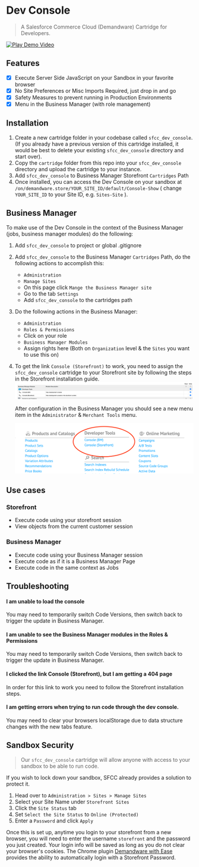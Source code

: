 Dev Console
===

> A Salesforce Commerce Cloud (Demandware) Cartridge for Developers.

[![Play Demo Video](https://stephenhendricks.me/images/sfcc_dev_console.png)](https://stephenhendricks.me/videos/sfcc_dev_console.mp4 "Play Demo Video")

## Features

- [X] Execute Server Side JavaScript on your Sandbox in your favorite browser
- [X] No Site Preferences or Misc Imports Required, just drop in and go
- [X] Safety Measures to prevent running in Production Environments
- [X] Menu in the Business Manager (with role management)

Installation
---

1. Create a new cartridge folder in your codebase called `sfcc_dev_console`. (If you already have a previous version of this cartridge installed, it would be best to delete your existing `sfcc_dev_console` directory and start over).
2. Copy the `cartridge` folder from this repo into your `sfcc_dev_console` directory and upload the cartridge to your instance.
3. Add `sfcc_dev_console` to Business Manager Storefront `Cartridges` Path
3. Once installed, you can access the Dev Console on your sandbox at `/on/demandware.store/YOUR_SITE_ID/default/Console-Show` ( change `YOUR_SITE_ID` to your Site ID, e.g. `Sites-Site` ).

Business Manager
---

To make use of the Dev Console in the context of the Business Manager (jobs, business manager modules) do the following:

1. Add `sfcc_dev_console` to project or global .gitignore
2. Add `sfcc_dev_console` to the Business Manager `Cartridges` Path, do the following actions to accomplish this:
    * `Administration`
    * `Manage Sites`
    *  On this page click `Mange the Business Manager site`
    *  Go to the tab `Settings`
    *  Add `sfcc_dev_console` to the cartridges path
3. Do the following actions in the Business Manager:
    * `Administration`
    * `Roles & Permissions`
    *  Click on your role
    * `Business Manager Modules`
    *  Assign rights here (Both on `Organization` level & the `Sites` you want to use this on)
4. To get the link `Console (Storefront)` to work, you need to assign the `sfcc_dev_console` cartridge to your Storefront site by following the steps in the Storefront installation guide.
    ![business-manager-modules.png](documentation/business-manager-modules.png)

    After configuration in the Business Manager you should see a new menu item in the `Administrator` & `Merchant Tools` menu.

    ![merchant-tools-menu.png](documentation/merchant-tools-menu.png)

Use cases
---
### Storefront

* Execute code using your storefront session
* View objects from the current customer session

### Business Manager

* Execute code using your Business Manager session
* Execute code as if it is a Business Manager Page
* Execute code in the same context as Jobs

Troubleshooting
---
#### I am unable to load the console

You may need to temporarily switch Code Versions, then switch back to trigger the update in Business Manager.

#### I am unable to see the Business Manager modules in the Roles & Permissions

You may need to temporarily switch Code Versions, then switch back to trigger the update in Business Manager.

#### I clicked the link Console (Storefront), but I am getting a 404 page

In order for this link to work you need to follow the Storefront installation steps.

#### I am getting errors when trying to run code through the dev console.

You may need to clear your browsers localStorage due to data structure changes with the new tabs feature.

Sandbox Security
---

> Our `sfcc_dev_console` cartridge will allow anyone with access to your sandbox to be able to run code.

If you wish to lock down your sandbox, SFCC already provides a solution to protect it.

1. Head over to `Administration > Sites > Manage Sites`
2. Select your Site Name under `Storefront Sites`
3. Click the `Site Status` tab
4. Set `Select the Site Status` to `Online (Protected)`
5. Enter a `Password` and click `Apply`

Once this is set up, anytime you login to your storefront from a new browser, you will need to enter the username `storefront` and the password you just created. Your login info will be saved as long as you do not clear your browser's cookies. The Chrome plugin [Demandware with Ease](https://chrome.google.com/webstore/detail/demandware-with-ease/ffhabonelknmejmdnekedmijlhebpcio) provides the ability to automatically login with a Storefront Password.
